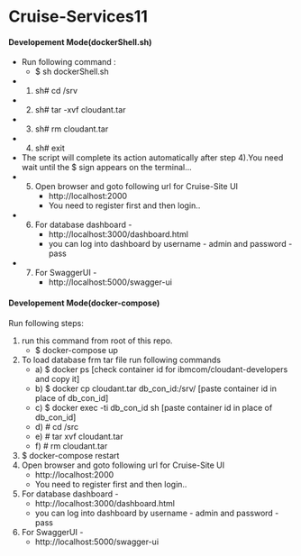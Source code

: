 # Cruise-Services11
#### Developement Mode(dockerShell.sh) ####
  -  Run following command :
       - $ sh dockerShell.sh
  - 1) sh# cd /srv    
  - 2) sh# tar -xvf cloudant.tar
  - 3) sh# rm cloudant.tar
  - 4) sh# exit
  - The script will complete its action automatically after step 4).You need wait until the $ sign appears on the terminal...
  - 5) Open browser and goto following url for Cruise-Site UI
         - http://localhost:2000
         - You need to register first and then login..
  - 6) For database dashboard -
         - http://localhost:3000/dashboard.html
         - you can log into dashboard by username - admin and password - pass
  - 7) For SwaggerUI -
         - http://localhost:5000/swagger-ui

#### Developement Mode(docker-compose) #####
 Run following steps:
   1) run this command from root of this repo.
      - $ docker-compose up
   2) To load database frm tar file run following commands
        - a) $ docker ps                                [check container id for ibmcom/cloudant-developers and copy it]
        - b) $ docker cp cloudant.tar db_con_id:/srv/   [paste container id in place of db_con_id]      
        - c) $ docker exec -ti db_con_id sh             [paste container id in place of db_con_id]
        - d) # cd /src
        - e) # tar xvf cloudant.tar
        - f) # rm cloudant.tar
   3) $ docker-compose restart
   4) Open browser and goto following url for Cruise-Site UI
        - http://localhost:2000
        - You need to register first and then login..
   5) For database dashboard -
        - http://localhost:3000/dashboard.html
        - you can log into dashboard by username - admin and password - pass
   6) For SwaggerUI -
        - http://localhost:5000/swagger-ui
